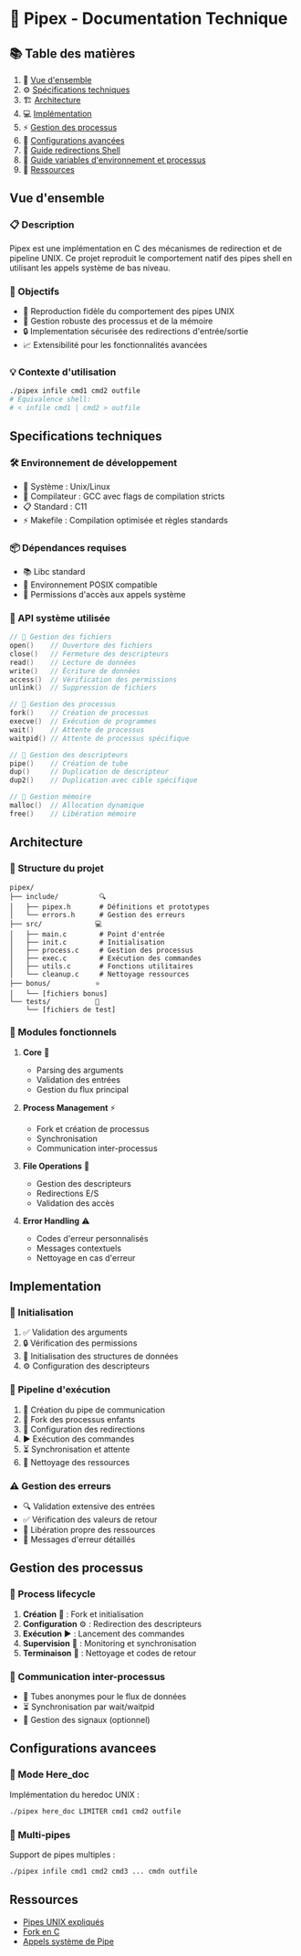 # 🚀 Pipex - Documentation Technique

## 📚 Table des matières
1. 🎯 [Vue d'ensemble](#vue-densemble)
2. ⚙️ [Spécifications techniques](#specifications-techniques)
3. 🏗️ [Architecture](#architecture)
4. 💻 [Implémentation](#implementation)
5. ⚡ [Gestion des processus](#gestion-des-processus)
6. 🔧 [Configurations avancées](#configurations-avancees)
7. 📎 [Guide redirections Shell](https://github.com/Xxzer042xX/42-Common-Core/blob/main/pipex/docs/shell-redirections-readme.md)
8. 📎 [Guide variables d'environnement et processus](https://github.com/Xxzer042xX/42-Common-Core/blob/main/pipex/docs/shell-var-env.md)
9. 📎 [Ressources](#ressources)

## Vue d'ensemble

### 📋 Description
Pipex est une implémentation en C des mécanismes de redirection et de pipeline UNIX. Ce projet reproduit le comportement natif des pipes shell en utilisant les appels système de bas niveau.

### 🎯 Objectifs
- 🔄 Reproduction fidèle du comportement des pipes UNIX
- 💪 Gestion robuste des processus et de la mémoire
- 🔒 Implementation sécurisée des redirections d'entrée/sortie
- 📈 Extensibilité pour les fonctionnalités avancées

### 💡 Contexte d'utilisation
```bash
./pipex infile cmd1 cmd2 outfile
# Équivalence shell:
# < infile cmd1 | cmd2 > outfile
```

## Specifications techniques

### 🛠️ Environnement de développement
- 🐧 Système : Unix/Linux
- 🔨 Compilateur : GCC avec flags de compilation stricts
- 📋 Standard : C11
- ⚡ Makefile : Compilation optimisée et règles standards

### 📦 Dépendances requises
- 📚 Libc standard
- 🔄 Environnement POSIX compatible
- 🔑 Permissions d'accès aux appels système

### 🔧 API système utilisée
```c
// 📂 Gestion des fichiers
open()    // Ouverture des fichiers
close()   // Fermeture des descripteurs
read()    // Lecture de données
write()   // Écriture de données
access()  // Vérification des permissions
unlink()  // Suppression de fichiers

// 🔄 Gestion des processus
fork()    // Création de processus
execve()  // Exécution de programmes
wait()    // Attente de processus
waitpid() // Attente de processus spécifique

// 🔌 Gestion des descripteurs
pipe()    // Création de tube
dup()     // Duplication de descripteur
dup2()    // Duplication avec cible spécifique

// 💾 Gestion mémoire
malloc()  // Allocation dynamique
free()    // Libération mémoire
```

## Architecture

### 📁 Structure du projet
```
pipex/
├── include/          🔍
│   ├── pipex.h       # Définitions et prototypes
│   └── errors.h      # Gestion des erreurs
├── src/             💻
│   ├── main.c        # Point d'entrée
│   ├── init.c        # Initialisation
│   ├── process.c     # Gestion des processus
│   ├── exec.c        # Exécution des commandes
│   ├── utils.c       # Fonctions utilitaires
│   └── cleanup.c     # Nettoyage ressources
├── bonus/           ⭐
│   └── [fichiers bonus]
└── tests/           🧪
    └── [fichiers de test]
```

### 🔨 Modules fonctionnels
1. **Core** 🎯
   - Parsing des arguments
   - Validation des entrées
   - Gestion du flux principal

2. **Process Management** ⚡
   - Fork et création de processus
   - Synchronisation
   - Communication inter-processus

3. **File Operations** 📂
   - Gestion des descripteurs
   - Redirections E/S
   - Validation des accès

4. **Error Handling** ⚠️
   - Codes d'erreur personnalisés
   - Messages contextuels
   - Nettoyage en cas d'erreur

## Implementation

### 🚦 Initialisation
1. ✅ Validation des arguments
2. 🔒 Vérification des permissions
3. 🔧 Initialisation des structures de données
4. ⚙️ Configuration des descripteurs

### 🔄 Pipeline d'exécution
1. 🌟 Création du pipe de communication
2. 🔄 Fork des processus enfants
3. 🔌 Configuration des redirections
4. ▶️ Exécution des commandes
5. ⏳ Synchronisation et attente
6. 🧹 Nettoyage des ressources

### ⚠️ Gestion des erreurs
- 🔍 Validation extensive des entrées
- ✅ Vérification des valeurs de retour
- 🧹 Libération propre des ressources
- 📝 Messages d'erreur détaillés

## Gestion des processus

### 🔄 Process lifecycle
1. **Création** 🔨 : Fork et initialisation
2. **Configuration** ⚙️ : Redirection des descripteurs
3. **Exécution** ▶️ : Lancement des commandes
4. **Supervision** 👀 : Monitoring et synchronisation
5. **Terminaison** 🏁 : Nettoyage et codes de retour

### 🔄 Communication inter-processus
- 📡 Tubes anonymes pour le flux de données
- ⏳ Synchronisation par wait/waitpid
- 🔔 Gestion des signaux (optionnel)

## Configurations avancees

### 📝 Mode Here_doc
Implémentation du heredoc UNIX :
```bash
./pipex here_doc LIMITER cmd1 cmd2 outfile
```

### 🔗 Multi-pipes
Support de pipes multiples :
```bash
./pipex infile cmd1 cmd2 cmd3 ... cmdn outfile
```

##  Ressources
- [Pipes UNIX expliqués](https://www.rozmichelle.com/pipes-forks-dups/)
- [Fork en C](https://www.geeksforgeeks.org/fork-system-call/)
- [Appels système de Pipe](https://www.geeksforgeeks.org/pipe-system-call/)

